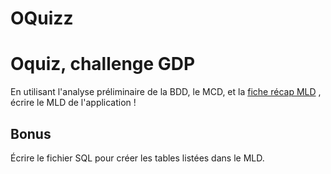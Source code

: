 # OQuizz

# Oquiz, challenge GDP

En utilisant l'analyse préliminaire de la BDD, le MCD, et la [fiche récap MLD](https://kourou.oclock.io/ressources/fiche-recap/mld) , écrire le MLD de l'application !

## Bonus

Écrire le fichier SQL pour créer les tables listées dans le MLD.